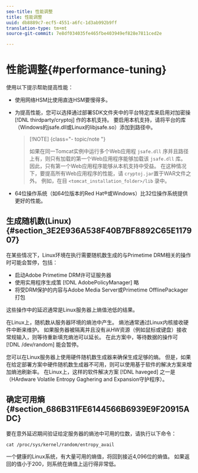 ```yaml
---
seo-title: 性能调整
title: 性能调整
uuid: db8889c7-ecf5-4551-a6fc-1d3ab992b9ff
translation-type: tm+mt
source-git-commit: 7e8df034035fe465fbe403949ef828e7811ced2e

---
```



# 性能调整{#performance-tuning}

使用以下提示帮助提高性能：

* 使用网络HSM比使用直连HSM要慢得多。
* 为提高性能，您可以选择通过部署SDK文件夹中的平台特定库来启用对加密操 [!DNL thirdparty/cryptoj] 作的本机支持。 要启用本机支持，请将平台的库（Windows的jsafe.dll或Linux的libjsafe.so）添加到路径中。

   >[!NOTE] {class=&quot;- topic/note &quot;}
   >
   >如果在同一Tomcat实例中运行多个Web应用程 `jsafe.dll` 序并且路径上有，则只有加载的第一个Web应用程序能够加载该 `jsafe.dll` 库。 因此，只有第一个Web应用程序能够从本机支持中受益。 在这种情况下，要提高所有Web应用程序的性能，请 `cryptoj.jar`置于WAR文件之外。 例如，在目 `<tomcat_installation_folder>/lib` 录中。

* 64位操作系统（如64位版本的Red Hat®或Windows）比32位操作系统提供更好的性能。

## 生成随机数(Linux) {#section_3E2E936A538F40B7BF8892C65E117907}

在某些情况下，Linux环境在执行需要随机数生成的与Primetime DRM相关的操作时可能会暂停，包括：

* 启动Adobe Primetime DRM许可证服务器
* 使用实用程序生成策 [!DNL AdobePolicyManager] 略
* 将受DRM保护的内容与Adobe Media Server或Primetime OfflinePackager打包

这些操作中的延迟通常是Linux服务器上熵值池低的结果。

在Linux上，随机数从服务器环境的熵池中产生。 熵池通常通过Linux内核接收硬件中断来维护。 如果服务器被隔离并且没有从HW资源（例如鼠标或键盘）接收常规输入，则等待重新填充熵池可以延长。 在此方案中，等待数据的操作可 [!DNL /dev/random] 能会暂停。

您可以在Linux服务器上使用硬件随机数生成器来确保生成足够的熵。 但是，如果在给定部署方案中硬件随机数生成器不可用，则可以使用基于软件的解决方案来增加熵池刷新率。 在Linux上，这样的软件解决方案 [!DNL haveged] 之一是（HArdware Volatile Entropy Gaghering and Expansion守护程序）。

## 确定可用熵 {#section_686B311FE6144566B6939E9F20915ADC}

要在意外延迟期间验证给定服务器的熵池中可用的位数，请执行以下命令：

```
cat /proc/sys/kernel/random/entropy_avail 
```

一个健康的Linux系统，有大量可用的熵值，将回到接近4,096位的熵值。 如果返回的值小于200，则系统在熵值上运行得非常低。
